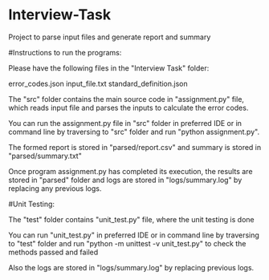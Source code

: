 # Interview-Task
Project to parse input files and generate report and summary


#Instructions to run the programs:

Please have the following files in the "Interview Task" folder:

error_codes.json
input_file.txt
standard_definition.json

The "src" folder contains the main source code in "assignment.py" file, which reads input file and parses the inputs
to calculate the error codes.

You can run the assignment.py file in "src" folder in preferred IDE or in command line by traversing to "src" folder
and run "python assignment.py".

The formed report is stored in "parsed/report.csv" and summary is stored in "parsed/summary.txt"

Once program assignment.py has completed its execution, the results are stored in "parsed" folder
and logs are stored in "logs/summary.log" by replacing any previous logs.

#Unit Testing:

The "test" folder contains "unit_test.py" file, where the unit testing is done

You can run "unit_test.py" in preferred IDE or in command line by traversing to "test" folder
and run "python -m unittest -v unit_test.py" to check the methods passed and failed

Also the logs are stored in "logs/summary.log" by replacing previous logs.
